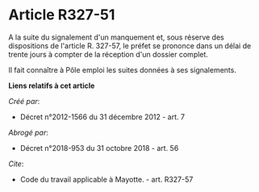 # Article R327-51

A la suite du signalement d'un manquement et, sous réserve des dispositions de l'article R. 327-57, le préfet se prononce
dans un délai de trente jours à compter de la réception d'un dossier complet. 

Il fait connaître à Pôle emploi les suites données à ses signalements.

**Liens relatifs à cet article**

_Créé par_:

  - Décret n°2012-1566 du 31 décembre 2012 - art. 7

_Abrogé par_:

  - Décret n°2018-953 du 31 octobre 2018 - art. 56

_Cite_:

  - Code du travail applicable à Mayotte. - art. R327-57
